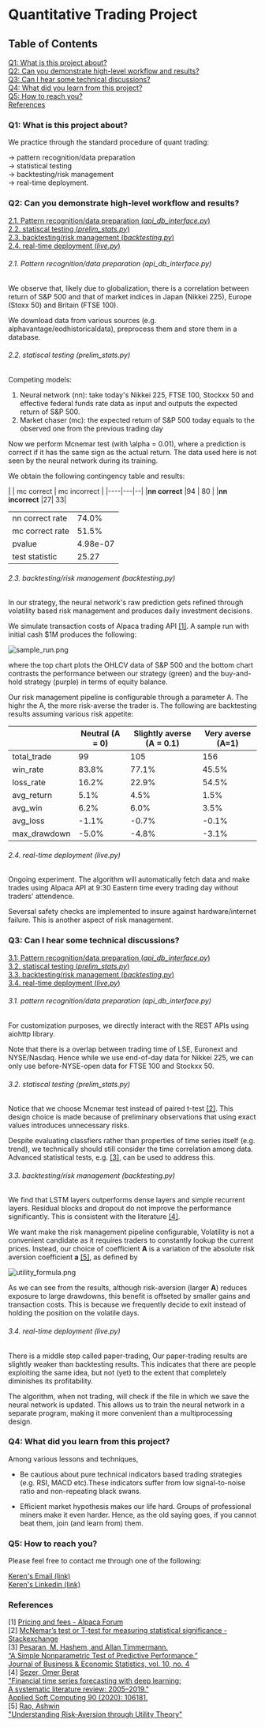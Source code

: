 # Quantitative Trading Project

## Table of Contents


[Q1: What is this project about?](#Q1)  
[Q2: Can you demonstrate high-level workflow and results?](#Q2)   
[Q3: Can I hear some technical discussions?](#Q3)   
[Q4: What did you learn from this project?](#Q4)   
[Q5: How to reach you?](#Q5)  
[References](#Ref)  


### Q1: What is this project about?<a name="Q1" />
We practice through the standard procedure of quant trading: 

&#8594; pattern recognition/data preparation  
&#8594; statistical testing  
&#8594; backtesting/risk management  
&#8594; real-time deployment. 

 
### Q2: Can you demonstrate high-level workflow and results?<a name="Q2" />

[2.1. Pattern recognition/data preparation (*api_db_interface.py*)](#Q2.1)  
[2.2. statiscal testing (*prelim_stats.py*)](#Q2.2)   
[2.3. backtesting/risk management (*backtesting.py*)](#Q2.3)   
[2.4. real-time deployment (*live.py*)](#Q2.4)   



###### 2.1. Pattern recognition/data preparation (*api_db_interface.py*) <a name="Q2.1" />

We observe that, likely due to globalization, there is a correlation between return of S&P 500 and that of market indices in Japan (Nikkei 225), Europe (Stoxx 50) and Britain (FTSE 100).

We download data from various sources (e.g. alphavantage/eodhistoricaldata), preprocess them and store them in a database.
	

###### 2.2. statiscal testing (*prelim_stats.py*) <a name="Q2.2" />

Competing models:
1. Neural network (nn): take today's Nikkei 225, FTSE 100, Stockxx 50 and effective federal funds rate data as input and outputs the expected return of S&P 500.
2. Market chaser (mc): the expected return of S&P 500 today equals to the observed one from the previous trading day
	
Now we perform Mcnemar test (with \alpha = 0.01), where a prediction is correct if it has the same sign as the actual return. The data used here is not seen by the neural network during its training.

We obtain the following contingency table and results:

|	|	mc correct |    mc incorrect  |
	|----|---|--|
|**nn correct** |94	|		 80 |
|**nn incorrect** |27|			 33|

| | |
|---|---|
|nn correct rate |74.0%|
|mc correct rate |51.5%|
|pvalue     | 4.98e-07|
|test statistic  | 25.27|


###### 2.3. backtesting/risk management (*backtesting.py*) <a name="Q2.3" />

In our strategy, the neural network's raw prediction gets refined through volatility based risk management and produces daily investment decisions.

We simulate transaction costs of Alpaca trading API [\[1\]](#Ref1). A sample run with initial cash $1M produces the following:

![sample_run.png](https://github.com/SmoothKen/Quant_Trading_Project/master/sample_run.png?raw=true)	

where the top chart plots the OHLCV data of S&P 500 and the bottom chart contrasts the performance between our strategy (green) and the buy-and-hold strategy (purple) in terms of equity balance.
	
	
Our risk management pipeline is configurable through a parameter A. The highr the A, the more risk-averse the trader is. The following are backtesting results assuming various risk appetite:


|   | Neutral (A = 0) |  Slightly averse (A = 0.1) | Very averse (A=1) |
| ------- | ------ | -------- |-------- | 
total_trade |99 | 105| 156 | 
win_rate | 83.8% | 77.1%| 45.5% | 
loss_rate | 16.2% | 22.9% | 54.5% |  
avg_return | 5.1% | 4.5% | 1.5% | 
avg_win | 6.2% | 6.0% | 3.5% | 
avg_loss | -1.1% |  -0.7% | -0.1% | 
max_drawdown | -5.0% |  -4.8% | -3.1% | 



###### 2.4. real-time deployment (*live.py*) <a name="Q2.4" />
Ongoing experiment. The algorithm will automatically fetch data and make trades using Alpaca API at 9:30 Eastern time every trading day without traders' attendence.
	
Seversal safety checks are implemented to insure against hardware/internet failure. This is another aspect of risk management.



### Q3: Can I hear some technical discussions? <a name="Q3" />

[3.1: Pattern recognition/data preparation (*api_db_interface.py*)](#Q3.1)  
[3.2. statiscal testing (*prelim_stats.py*)](#Q3.2)   
[3.3. backtesting/risk management (*backtesting.py*)](#Q3.3)   
[3.4. real-time deployment (*live.py*)](#Q3.4)   


###### 3.1. pattern recognition/data preparation (*api_db_interface.py*) <a name="Q3.1" />
For customization purposes, we directly interact with the REST APIs using aiohttp library.

Note that there is a overlap between trading time of LSE, Euronext and NYSE/Nasdaq. Hence while we use end-of-day data for Nikkei 225, we can only use before-NYSE-open data for FTSE 100 and Stockxx 50.

###### 3.2. statiscal testing (*prelim_stats.py*) <a name="Q3.2" />

Notice that we choose Mcnemar test instead of paired t-test [\[2\]](#Ref2). This design choice is made because of preliminary observations that using exact values introduces unnecessary risks.


Despite evaluating classfiers rather than properties of time series itself (e.g. trend), we technically should still consider the time correlation among data. Advanced statistical tests, e.g. [\[3\]](#Ref3), can be used to address this.


###### 3.3. backtesting/risk management (*backtesting.py*) <a name="Q3.3" />

We find that LSTM layers outperforms dense layers and simple recurrent layers. Residual blocks and dropout do not improve the performance significantly. This is consistent with the literature [\[4\]](#Ref4).


We want make the risk management pipeline configurable, Volatility is not a convenient candidate as it requires traders to constantly lookup the current prices. Instead, our choice of coefficient __A__ is a variation of the absolute risk aversion coefficient __a__ [\[5\]](#Ref5), as defined by

![utility_formula.png](https://github.com/SmoothKen/Quant_Trading_Project/master/utility_formula.png?raw=true)

As we can see from the results, although risk-aversion (larger __A__) reduces exposure to large drawdowns, this benefit is offseted by smaller gains and transaction costs. This is because we frequently decide to exit instead of holding the position on the volatile days.


###### 3.4. real-time deployment (*live.py*) <a name="Q3.4" />
There is a middle step called paper-trading, Our paper-trading results are slightly weaker than backtesting results. This indicates that there are people exploiting the same idea, but not (yet) to the extent that completely diminishes its profitability.

The algorithm, when not trading, will check if the file in which we save the neural network is updated. This allows us to train the neural network in a separate program, making it more convenient than a multiprocessing design.



### Q4: What did you learn from this project? <a name="Q4" />
Among various lessons and techniques,

- Be cautious about pure technical indicators based trading strategies (e.g. RSI, MACD etc).These indicators suffer from low signal-to-noise ratio and non-repeating black swans.

- Efficient market hypothesis makes our life hard. Groups of professional miners make it even harder. Hence, as the old saying goes, if you cannot beat them, join (and learn from) them.

 

### Q5: How to reach you? <a name="Q5" />

Please feel free to contact me through one of the following:

[Keren's Email (link)](mailto:&#107;5&#115;&#104;&#97;&#111;&#64;ucsd&#46;&#101;&#100;&#117;)  
[Keren's Linkedin (link)](www.linkedin.com/in/keren-shao)

### References <a name="Ref" /> 
\[1\]<a name="Ref1" />  [Pricing and fees - Alpaca Forum](https://forum.alpaca.markets/t/pricing-and-fees/2309)  
\[2\]<a name="Ref2" />  [McNemar’s test or T-test for measuring statistical significance -  
Stackexchange](https://stats.stackexchange.com/questions/20013/mcnemar-s-test-or-t-test-for-measuring-statistical-significance-of-matched-pre-p)  
\[3\]<a name="Ref3" />  [Pesaran, M. Hashem, and Allan Timmermann.   
“A Simple Nonparametric Test of Predictive Performance.”  
Journal of Business & Economic Statistics, vol. 10, no. 4 ](https://www.jstor.org/stable/1391822)  
\[4\]<a name="Ref4" />  [Sezer, Omer Berat  
"Financial time series forecasting with deep learning:  
A systematic literature review: 2005–2019."   
Applied Soft Computing 90 (2020): 106181.](https://arxiv.org/pdf/1911.13288.pdf)  
\[5\]<a name="Ref5" />  [Rao, Ashwin  
"Understanding Risk-Aversion through Utility Theory"](https://web.stanford.edu/class/cme241/lecture_slides/UtilityTheoryForRisk.pdf)
